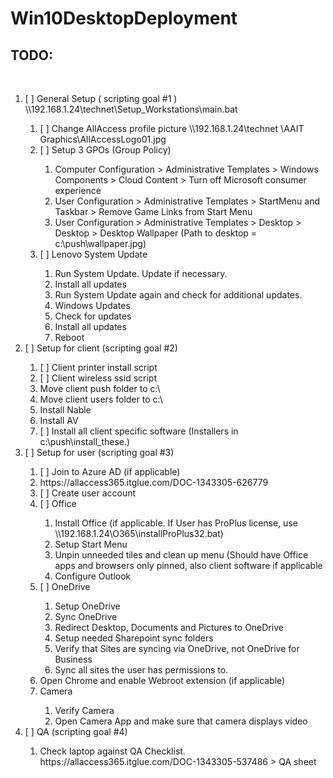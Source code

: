 ﻿# Win10DesktopDeployment

<h2>TODO:</h2><br>
<ol>
  <li>[ ] General Setup ( scripting goal #1 ) \\192.168.1.24\technet\Setup_Workstations\main.bat</li>
  <ol>
    <li>[ ] Change AllAccess profile picture \\192.168.1.24\technet \AAIT Graphics\AllAccessLogo01.jpg</li>
    <li>[ ] Setup 3 GPOs (Group Policy)</li>
      <ol>
        <li>Computer Configuration > Administrative Templates > Windows Components > Cloud Content > Turn off Microsoft consumer experience</li>
        <li>User Configuration > Administrative Templates > StartMenu and Taskbar >  Remove Game Links from Start Menu</li>
        <li>User Configuration > Administrative Templates > Desktop > Desktop > Desktop Wallpaper (Path to desktop =  c:\push\wallpaper.jpg)</li>
      </ol>
  <li>[ ] Lenovo System Update</li>
    <ol>
      <li>Run System Update.  Update if necessary.</li>
      <li>Install all updates</li>
      <li>Run System Update again and check for additional updates.</li>
      <li>Windows Updates</li>
      <li>Check for updates</li>
      <li>Install all updates</li>
      <li>Reboot</li>
    </ol>
  </ol>
<li>[ ] Setup for client (scripting goal #2)</li>
  <ol>
    <li>[ ] Client printer install script</li>
    <li>[ ] Client wireless ssid script</li>
    <li>Move client push folder to c:\</li>
    <li>Move client users folder to c:\</li>
    <li>Install Nable</li>
    <li>Install AV</li>
    <li>[ ] Install all client specific software (Installers in c:\push\install_these.)</li>
  </ol>
<li>[ ] Setup for user (scripting goal #3)</li>
  <ol>
    <li>[ ] Join to Azure AD (if applicable)</li>
    <li>https://allaccess365.itglue.com/DOC-1343305-626779</li>
    <li>[ ] Create user account</li>
    <li>[ ] Office</li>
    <ol>
      <li>Install Office (if applicable. If User has ProPlus license, use \\192.168.1.24\O365\installProPlus32.bat)</li>
      <li>Setup Start Menu</li>
      <li>Unpin unneeded tiles and clean up menu (Should have Office apps and browsers only pinned, also client software if applicable</li>
      <li>Configure Outlook</li>
    </ol>
  <li>[ ] OneDrive</li>
    <ol>
      <li>Setup OneDrive</li>
      <li>Sync OneDrive</li>
      <li>Redirect Desktop, Documents and Pictures to OneDrive</li>
      <li>Setup needed Sharepoint sync folders</li>
      <li>Verify that Sites are syncing via OneDrive, not OneDrive for Business</li>
      <li>Sync all sites the user has permissions to.</li>
    </ol>
  <li>Open Chrome and enable Webroot extension (if applicable)</li>
  <li>Camera</li>
    <ol>
      <li>Verify Camera	</li>
      <li>Open Camera App and make sure that camera displays video</li>
    </ol>
  </ol>
<li>[ ] QA (scripting goal #4)</li>
  <ol>
    <li>Check laptop against QA Checklist. https://allaccess365.itglue.com/DOC-1343305-537486 > QA sheet</li>
  </ol>
</ol>
